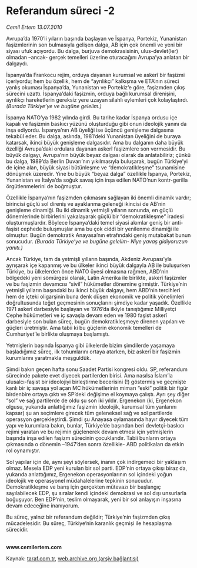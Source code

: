 # Referandum süreci -2 

*Cemil Ertem 13.07.2010*

<div class="yazi"><p>Avrupa’da 1970’li yıların başında başlayan ve İspanya, Portekiz, Yunanistan faşizmlerinin son bulmasıyla gelişen dalga, AB için çok önemli ve yeni bir siyası ufuk açıyordu. Bu dalga, burjuva demokrasisinin, ulus-devlet(ler) olmadan –ancak- gerçek temelleri üzerine oturacağını Avrupa’ya anlatan bir dalgaydı. </p>
<p>İspanya’da Frankocu rejim, orduya dayanan kurumsal ve askerî bir faşizmi içeriyordu; hem bu özellik, hem de “ayrılıkçı” kalkışma ve ETA’nın süreci yanlış okuması İspanya’da, Yunanistan ve Portekiz’e göre, faşizmden çıkış sürecini uzattı. İspanya’daki faşizmin, orduya bağlı kurumsal direnişini, ayrılıkçı hareketlerin gereksiz yere uzayan silahlı eylemleri çok kolaylaştırdı. <i>(Burada Türkiye’ye ve bugüne gelelim.) </i></p>
<p>İspanya NATO’ya 1982 yılında girdi. Bu tarihe kadar İspanya ordusu içe kapalı ve faşizmin baskıcı yüzünü oluşturduğu gibi onun ideolojik yanını da inşa ediyordu. İspanya’nın AB üyeliği ise üçüncü genişleme dalgasına tekabül eder. Bu dalga, aslında, 1981’deki Yunanistan üyeliğini de buraya katarsak, ikinci büyük genişleme dalgasıdır. Ama bu dalganın daha büyük özelliği Avrupa’daki ordulara dayanan askerî faşizmlere son vermesidir. Bu büyük dalgayı, Avrupa’nın büyük beyaz dalgası olarak da anlatabiliriz; çünkü bu dalga, 1989’da Berlin Duvarı’nın yıkılmasıyla buluşarak, bugün Türkiye’yi de içine alan, büyük siyasi bütünleşme ve “demokratikleşme” tsunamisine dönüşmek üzeredir. Yine bu büyük “beyaz dalga” özellikle İspanya, Portekiz, Yunanistan ve İtalya’da soğuk savaş için inşa edilen NATO’nun kontr-gerilla örgütlenmelerini de boğmuştur. </p>
<p>Özellikle İspanya’nın faşizmden çıkmasını sağlayan iki önemli dinamik vardır; birincisi güçlü sol direniş ve ayaklanma geleneği ikincisi de AB’nin genişleme dinamiği. Bu iki dinamik yetmişli yılların sonunda, en güçlü dönemlerinde birbirlerini yakalayarak güçlü bir “demokratikleşme” iradesi oluşturmuşlardır. Böylece İspanya’daki temel siyasi akımlar geniş bir anti-faşist cephede buluşmuşlar ama bu çok ciddi bir yenilenme dinamiği ile olmuştur. Bugün demokratik Anayasa’nın etrafındaki geniş mutabakat bunun sonucudur. <i>(Burada Türkiye’ye ve bugüne gelelim- Niye yavaş gidiyoruzun yanıtı.) </i></p>
<p>Ancak Türkiye, tam da yetmişli yılların başında, Akdeniz Avrupası’yla ayrışarak içe kapanmış ve bu ülkeler ikinci büyük dalgayla AB ile buluşurken Türkiye, bu ülkelerden önce NATO üyesi olmasına rağmen, ABD’nin bölgedeki yeni sömürgesi olarak, Latin Amerika ile birlikte, askerî faşizmler ve bu faşizmin devamcısı “sivil” hükümetler dönemine girmiştir. Türkiye’nin yetmişli yılların başındaki bu ikinci büyük dalgayı, hem ABD’nin tercihleri hem de içteki oligarşinin buna denk düşen ekonomik ve politik yönelimleri doğrultusunda teğet geçmesinin sonuçlarını şimdiye kadar yaşadık. Özellikle 1971 askerî darbesiyle başlayan ve 1976’da ilkiyle tanıştığımız Milliyetçi Cephe hükümetleri ve iç savaşla devam eden ve 1980 faşist askerî darbesiyle son bulan süreç, bugün demokratikleşmeye direnen yapıları ve güçleri üretmiştir. Ama tabii ki bu güçlerin ekonomik temelleri de Cumhuriyet’le birlikte oluşmaya başlamıştı. </p>
<p>Yetmişlerin başında İspanya gibi ülkelerde bizim şimdilerde yaşamaya başladığımız süreç, ilk tohumlarını ortaya atarken, biz askerî bir faşizmin kurumlarını yaratmakla meşguldük. </p>
<p>Şimdi bakın geçen hafta sonu Saadet Partisi kongresi oldu. SP, referandum sürecinde pakete evet diyecek partilerden birisi. Ama nasılsa İslam’la ulusalcı-faşist bir ideolojiyi birleştirme becerisini (!) göstermiş ve geçmişte kanlı bir iç savaşa yol açan MC hükümetlerinin mimarı “eski” politik bir figür birdenbire ortaya çıktı ve SP’deki değişime el koymaya çalıştı. Ayrı şey diğer “sol” ve sağ partilerde de oldu şu son iki yıldır. Ergenekon (ki, Ergenekon olgusu, yukarıda anlattığımız faşizmin ideolojik, kurumsal tüm yanlarını kapsar) şu an seçimlere girecek tüm geleneksel sağ ve sol partilerde operasyon gerçekleştirdi. Şimdi şu Anayasa oylamasında hayır diyecek tüm yapı ve kurumlara bakın, bunlar, Türkiye’de başından beri devletçi-baskıcı rejimi yaratan ve bu rejimin güçlenerek devam etmesi için yetmişlerin başında inşa edilen faşizm sürecinin çocuklarıdır. Tabii bunların ortaya çıkmasında o dönemin –1947’den sonra özellikle- ABD politikaları da etkin rol oynamıştır. </p>
<p>Sol yapılar için de, aynı şeyi söylersek, inanın çok indirgemeci bir yaklaşım olmaz. Mesela EDP yeni kurulan bir sol parti. EDP’nin ortaya çıkışı biraz da, yukarıda anlattığımız, Ergenekon operasyonlarının sol içindeki yoğun ideolojik ve operasyonel müdahalelerine tepkinin sonucudur. Demokratikleşme ve barış için gerçekten mütevazı bir başlangıç sayılabilecek EDP, şu sıralar kendi içindeki demokrasi ve sol dışı unsurlarla boğuşuyor. Ben EDP’nin, teslim olmayarak, yeni bir sol anlayışın inşasına devam edeceğine inanıyorum. </p>
<p>Bu süreç, yalnız bir referandum değildir; Türkiye’nin faşizmden çıkış mücadelesidir. Bu süreç, Türkiye’nin karanlık geçmişi ile hesaplaşma sürecidir. </p>
<p><b><br/>www.cemilertem.com</b></p></div>

Kaynak: [taraf.com.tr](http://www.taraf.com.tr:80/cemil-ertem/makale-referandum-sureci-2.htm), [web.archive.org (arşiv bağlantısı)](http://web.archive.org/web/20100716183927/http://www.taraf.com.tr:80/cemil-ertem/makale-referandum-sureci-2.htm)
